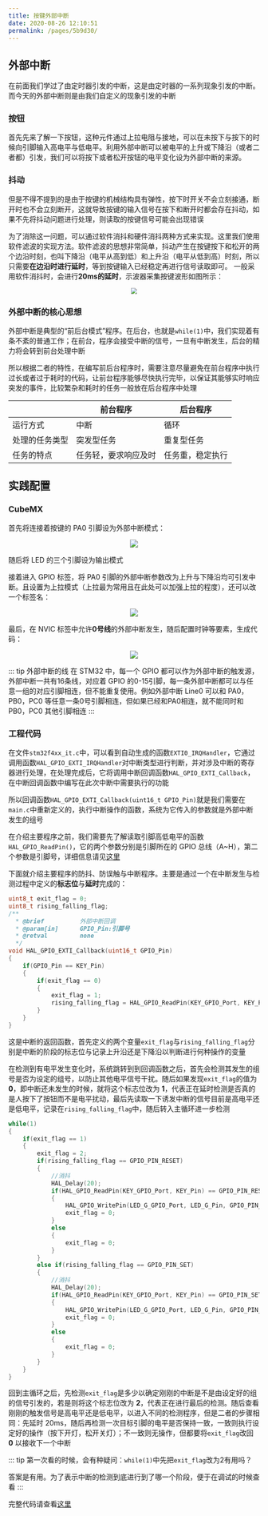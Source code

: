 ```yaml
---
title: 按键外部中断
date: 2020-08-26 12:10:51
permalink: /pages/5b9d30/
---
```

## 外部中断

在前面我们学过了由定时器引发的中断，这是由定时器的一系列现象引发的中断。而今天的外部中断则是由我们自定义的现象引发的中断

### 按钮

首先先来了解一下按钮，这种元件通过上拉电阻与接地，可以在未按下与按下的时候向引脚输入高电平与低电平。利用外部中断可以被电平的上升或下降沿（或者二者都）引发，我们可以将按下或者松开按钮的电平变化设为外部中断的来源。

### 抖动

但是不得不提到的是由于按键的机械结构具有弹性，按下时开关不会立刻接通，断开时也不会立刻断开，这就导致按键的输入信号在按下和断开时都会存在抖动，如果不先将抖动问题进行处理，则读取的按键信号可能会出现错误

为了消除这一问题，可以通过软件消抖和硬件消抖两种方式来实现。这里我们使用软件滤波的实现方法。软件滤波的思想非常简单，抖动产生在按键按下和松开的两个边沿时刻，也叫下降沿（电平从高到低）和上升沿（电平从低到高）时刻，所以只需要**在边沿时进行延时**，等到按键输入已经稳定再进行信号读取即可。
一般采用软件消抖时，会进行**20ms的延时**，示波器采集按键波形如图所示：

<div align=center style="zoom:75%"><img src="https://cdn.jsdelivr.net/gh/CHANShu0508/images_shack/images/20200826160016.jpg"/></div>

### 外部中断的核心思想

外部中断是典型的“前后台模式”程序。在后台，也就是`while(1)`中，我们实现着有条不紊的普通工作；在前台，程序会接受中断的信号，一旦有中断发生，后台的精力将会转到前台处理中断

所以根据二者的特性，在编写前后台程序时，需要注意尽量避免在前台程序中执行过长或者过于耗时的代码，让前台程序能够尽快执行完毕，以保证其能够实时响应突发的事件，比较繁杂和耗时的任务一般放在后台程序中处理

|                | 前台程序             | 后台程序         |
| -------------- | -------------------- | ---------------- |
| 运行方式       | 中断                 | 循环             |
| 处理的任务类型 | 突发型任务           | 重复型任务       |
| 任务的特点     | 任务轻，要求响应及时 | 任务重，稳定执行 |

## 实践配置

### CubeMX

首先将连接着按键的 PA0 引脚设为外部中断模式：

<div align=center><img src="https://cdn.jsdelivr.net/gh/CHANShu0508/images_shack/images/20200826161548.png"/></div>

随后将 LED 的三个引脚设为输出模式

接着进入 GPIO 标签，将 PA0 引脚的外部中断参数改为上升与下降沿均可引发中断。且设置为上拉模式（上拉最为常用且在此处可以加强上拉的程度），还可以改一个标签名：

<div align=center><img src="https://cdn.jsdelivr.net/gh/CHANShu0508/images_shack/images/20200826161732.png"/></div>

最后，在 NVIC 标签中允许**0号线**的外部中断发生，随后配置时钟等要素，生成代码：

<div align=center><img src="https://cdn.jsdelivr.net/gh/CHANShu0508/images_shack/images/20200826161944.png"/></div>

::: tip 外部中断的线
在 STM32 中，每一个 GPIO 都可以作为外部中断的触发源，外部中断一共有16条线，对应着 GPIO 的0-15引脚，每一条外部中断都可以与任意一组的对应引脚相连，但不能重复使用。例如外部中断 Line0 可以和 PA0，PB0，PC0 等任意一条0号引脚相连，但如果已经和PA0相连，就不能同时和 PB0，PC0 其他引脚相连
:::

### 工程代码

在文件`stm32f4xx_it.c`中，可以看到自动生成的函数`EXTI0_IRQHandler`，它通过调用函数`HAL_GPIO_EXTI_IRQHandler`对中断类型进行判断，并对涉及中断的寄存器进行处理，在处理完成后，它将调用中断回调函数`HAL_GPIO_EXTI_Callback`，在中断回调函数中编写在此次中断中需要执行的功能

所以回调函数`HAL_GPIO_EXTI_Callback(uint16_t GPIO_Pin)`就是我们需要在`main.c`中重新定义的，执行中断操作的函数，系统为它传入的参数就是外部中断发生的组号

在介绍主要程序之前，我们需要先了解读取引脚高低电平的函数`HAL_GPIO_ReadPin()`，它的两个参数分别是引脚所在的 GPIO 总线（A~H），第二个参数是引脚号，详细信息请见[这里](/pages/67ee08/#hal-gpio-readpin)

下面就介绍主要程序的防抖、防误触与中断程序。主要是通过一个在中断发生与检测过程中定义的**标志位**与**延时**完成的：

```c
uint8_t exit_flag = 0;
uint8_t rising_falling_flag;
/**
  * @brief          外部中断回调
  * @param[in]      GPIO_Pin:引脚号
  * @retval         none
  */
void HAL_GPIO_EXTI_Callback(uint16_t GPIO_Pin)
{
    if(GPIO_Pin == KEY_Pin)
    {
        if(exit_flag == 0)
        {
            exit_flag = 1;
            rising_falling_flag = HAL_GPIO_ReadPin(KEY_GPIO_Port, KEY_Pin);
        }
    }
}
```

这是中断的返回函数，首先定义的两个变量`exit_flag`与`rising_falling_flag`分别是中断的阶段的标志位与记录上升沿还是下降沿以判断进行何种操作的变量

在检测到有电平发生变化时，系统跳转到到回调函数之后，首先会检测其发生的组号是否为设定的组号，以防止其他电平信号干扰。随后如果发现`exit_flag`的值为 **0**，即中断还未发生的时候，就将这个标志位改为 **1**，代表正在延时检测是否真的是人按下了按钮而不是电平扰动，最后先读取一下诱发中断的信号目前是高电平还是低电平，记录在`rising_falling_flag`中，随后转入主循环进一步检测

```c
while(1)
{
    if(exit_flag == 1)
    {
        exit_flag = 2;
        if(rising_falling_flag == GPIO_PIN_RESET)
        {
            //消抖
            HAL_Delay(20);
            if(HAL_GPIO_ReadPin(KEY_GPIO_Port, KEY_Pin) == GPIO_PIN_RESET)
            {
                HAL_GPIO_WritePin(LED_G_GPIO_Port, LED_G_Pin, GPIO_PIN_SET);
                exit_flag = 0;
            }
            else
            {
                exit_flag = 0;
            }
        }
        else if(rising_falling_flag == GPIO_PIN_SET)
        {
            //消抖
            HAL_Delay(20);
            if(HAL_GPIO_ReadPin(KEY_GPIO_Port, KEY_Pin) == GPIO_PIN_SET)
            {
                HAL_GPIO_WritePin(LED_G_GPIO_Port, LED_G_Pin, GPIO_PIN_RESET);
                exit_flag = 0;
            }
            else
            {
                exit_flag = 0;
            }
        }
    }
}
```

回到主循环之后，先检测`exit_flag`是多少以确定刚刚的中断是不是由设定好的组的信号引发的，若是则将这个标志位改为 **2**，代表正在进行最后的检测。随后查看刚刚的触发信号是高电平还是低电平，以进入不同的检测程序，但是二者的步骤相同：先延时 20ms，随后再检测一次目标引脚的电平是否保持一致，一致则执行设定好的操作（按下开灯，松开关灯）；不一致则无操作，但都要将`exit_flag`改回 **0** 以接收下一个中断

::: tip
第一次看的时候，会有种疑问：`while(1)`中先把`exit_flag`改为2有用吗？

答案是有用。为了表示中断的检测到底进行到了哪一个阶段，便于在调试的时候查看
:::

完整代码请查看[这里](https://github.com/RoboMaster/Development-Board-C-Examples/blob/master/6.key_exit/Src/main.c)
